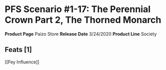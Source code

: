 ﻿---
id: '34'
name: PFS Scenario 1-17. The Perennial Crown Part 2, The Thorned Monarch
rarity: Common
source: null
trait: null
type: Source

---
# PFS Scenario #1-17: The Perennial Crown Part 2, The Thorned Monarch

**Product Page** Paizo Store
**Release Date** 3/24/2020
**Product Line** Society

## Feats [1]

[[Fey Influence]]